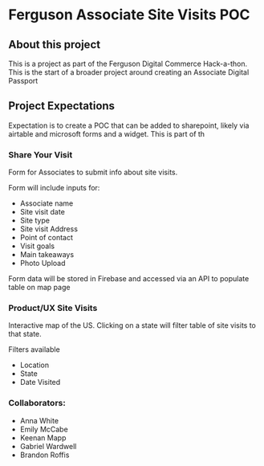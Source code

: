 # Ferguson Associate Site Visits POC

## About this project

This is a project as part of the Ferguson Digital Commerce Hack-a-thon. This is the start of a broader project around creating an Associate Digital Passport

## Project Expectations

Expectation is to create a POC that can be added to sharepoint, likely via airtable and microsoft forms and a widget. This is part of th

### Share Your Visit

Form for Associates to submit info about site visits.

Form will include inputs for:

- Associate name
- Site visit date
- Site type
- Site visit Address
- Point of contact
- Visit goals
- Main takeaways
- Photo Upload

Form data will be stored in Firebase and accessed via an API to populate table on map page

### Product/UX Site Visits

Interactive map of the US. Clicking on a state will filter table of site visits to that state.

Filters available

- Location
- State
- Date Visited

### Collaborators:

- Anna White
- Emily McCabe
- Keenan Mapp
- Gabriel Wardwell
- Brandon Roffis
